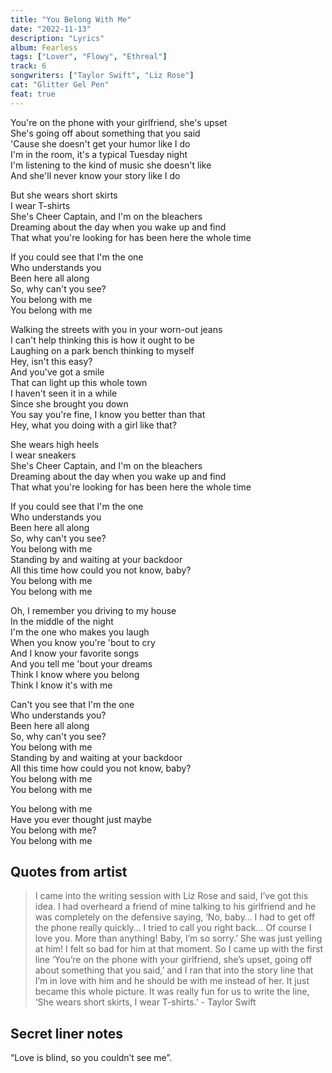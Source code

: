 ```yaml
---
title: "You Belong With Me"
date: "2022-11-13"
description: "Lyrics"
album: Fearless
tags: ["Lover", "Flowy", "Ethreal"]
track: 6
songwriters: ["Taylor Swift", "Liz Rose"]
cat: "Glitter Gel Pen"
feat: true
---
```


<p className="verse-one">
You're on the phone with your girlfriend, she's upset <br />
She's going off about something that you said <br />
'Cause she doesn't get your humor like I do <br />
I'm in the room, it's a typical Tuesday night <br />
I'm listening to the kind of music she doesn't like <br />
And she'll never know your story like I do <br />
</p>
<p className="pre-chorus">
But she wears short skirts <br />
I wear T-shirts <br />
She's Cheer Captain, and I'm on the bleachers <br />
Dreaming about the day when you wake up and find <br />
That what you're looking for has been here the whole time <br />
</p>
<p className="chorus">
If you could see that I'm the one <br />
Who understands you <br />
Been here all along <br />
So, why can't you see? <br />
You belong with me <br />
You belong with me <br />
</p>
<p className="verse-two">
Walking the streets with you in your worn-out jeans <br />
I can't help thinking this is how it ought to be <br />
Laughing on a park bench thinking to myself <br />
Hey, isn't this easy? <br />
And you've got a smile <br />
That can light up this whole town <br />
I haven't seen it in a while <br />
Since she brought you down <br />
You say you're fine, I know you better than that <br />
Hey, what you doing with a girl like that? <br />
</p>
<p className="pre-chorus">
She wears high heels <br />
I wear sneakers <br />
She's Cheer Captain, and I'm on the bleachers <br />
Dreaming about the day when you wake up and find <br />
That what you're looking for has been here the whole time <br />
</p>
<p className="chorus">
If you could see that I'm the one <br />
Who understands you <br />
Been here all along <br />
So, why can't you see? <br />
You belong with me <br />
Standing by and waiting at your backdoor <br />
All this time how could you not know, baby? <br />
You belong with me <br />
You belong with me <br />
</p>
<p className="bridge">
Oh, I remember you driving to my house <br />
In the middle of the night <br />
I'm the one who makes you laugh <br />
When you know you're 'bout to cry <br />
And I know your favorite songs <br />
And you tell me 'bout your dreams <br />
Think I know where you belong <br />
Think I know it's with me <br />
</p>
<p className="chorus">
Can't you see that I'm the one <br />
Who understands you? <br />
Been here all along <br />
So, why can't you see? <br />
You belong with me <br />
Standing by and waiting at your backdoor <br />
All this time how could you not know, baby? <br />
You belong with me <br />
You belong with me <br />
</p>
<p className="outro">
You belong with me <br />
Have you ever thought just maybe <br />
You belong with me? <br />
You belong with me <br />
</p>

## Quotes from artist

<blockquote>
I came into the writing session with Liz Rose and said, I’ve got this idea. I had overheard a friend of mine talking to his girlfriend and he was completely on the defensive saying, ‘No, baby… I had to get off the phone really quickly… I tried to call you right back… Of course I love you. More than anything! Baby, I’m so sorry.’ She was just yelling at him! I felt so bad for him at that moment. So I came up with the first line ‘You’re on the phone with your girlfriend, she’s upset, going off about something that you said,’ and I ran that into the story line that I’m in love with him and he should be with me instead of her. It just became this whole picture. It was really fun for us to write the line, ‘She wears short skirts, I wear T-shirts.’ - Taylor Swift
</blockquote>

## Secret liner notes

“Love is blind, so you couldn’t see me”.
